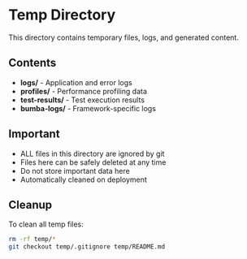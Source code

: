 # Temp Directory

This directory contains temporary files, logs, and generated content.

## Contents

- **logs/** - Application and error logs
- **profiles/** - Performance profiling data
- **test-results/** - Test execution results
- **bumba-logs/** - Framework-specific logs

## Important

- ALL files in this directory are ignored by git
- Files here can be safely deleted at any time
- Do not store important data here
- Automatically cleaned on deployment

## Cleanup

To clean all temp files:
```bash
rm -rf temp/*
git checkout temp/.gitignore temp/README.md
```
